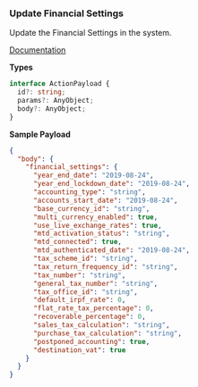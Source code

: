 ### Update Financial Settings

Update the Financial Settings in the system.

[Documentation](https://developer.sage.com/accounting/reference/settings/#tag/Financial-Settings/operation/putFinancialSettings)

**Types**

```ts
interface ActionPayload {
  id?: string;
  params?: AnyObject;
  body?: AnyObject;
}
```

**Sample Payload**
```json
{
  "body": {
    "financial_settings": {
      "year_end_date": "2019-08-24",
      "year_end_lockdown_date": "2019-08-24",
      "accounting_type": "string",
      "accounts_start_date": "2019-08-24",
      "base_currency_id": "string",
      "multi_currency_enabled": true,
      "use_live_exchange_rates": true,
      "mtd_activation_status": "string",
      "mtd_connected": true,
      "mtd_authenticated_date": "2019-08-24",
      "tax_scheme_id": "string",
      "tax_return_frequency_id": "string",
      "tax_number": "string",
      "general_tax_number": "string",
      "tax_office_id": "string",
      "default_irpf_rate": 0,
      "flat_rate_tax_percentage": 0,
      "recoverable_percentage": 0,
      "sales_tax_calculation": "string",
      "purchase_tax_calculation": "string",
      "postponed_accounting": true,
      "destination_vat": true
    }
  }
}
```



